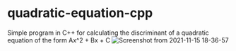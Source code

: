 # quadratic-equation-cpp
Simple program in C++ for calculating the discriminant of a quadratic equation of the form Ax^2 + Bx + C
![Screenshot from 2021-11-15 18-36-57](https://user-images.githubusercontent.com/81658560/141874633-b57cdb8e-1dd1-4fa8-82e0-7ad3344e3b11.png)
